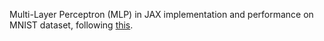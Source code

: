 Multi-Layer Perceptron (MLP) in JAX implementation and performance on MNIST dataset, following [this](https://www.youtube.com/watch?v=CQQaifxuFcs).
